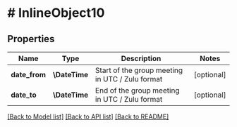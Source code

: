 # # InlineObject10

## Properties

Name | Type | Description | Notes
------------ | ------------- | ------------- | -------------
**date_from** | **\DateTime** | Start of the group meeting in UTC / Zulu format | [optional]
**date_to** | **\DateTime** | End of the group meeting in UTC / Zulu format | [optional]

[[Back to Model list]](../../README.md#models) [[Back to API list]](../../README.md#endpoints) [[Back to README]](../../README.md)
